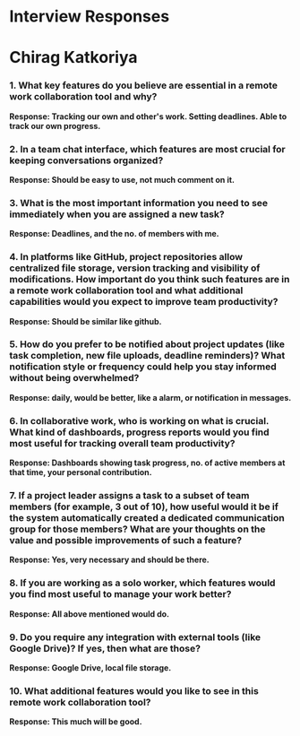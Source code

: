 # Interview Responses

# Chirag Katkoriya

### 1. What key features do you believe are essential in a remote work collaboration tool and why?  
**Response: Tracking our own and other's work. Setting deadlines. Able to track our own progress.**  

### 2. In a team chat interface, which features are most crucial for keeping conversations organized?  
**Response: Should be easy to use, not much comment on it.**  

### 3. What is the most important information you need to see immediately when you are assigned a new task?  
**Response: Deadlines, and the no. of members with me.**  

### 4. In platforms like GitHub, project repositories allow centralized file storage, version tracking and visibility of modifications. How important do you think such features are in a remote work collaboration tool and what additional capabilities would you expect to improve team productivity?  
**Response: Should be similar like github.**  

### 5. How do you prefer to be notified about project updates (like task completion, new file uploads, deadline reminders)? What notification style or frequency could help you stay informed without being overwhelmed?  
**Response: daily, would be better, like a alarm, or notification in messages.**  

### 6. In collaborative work, who is working on what is crucial. What kind of dashboards, progress reports would you find most useful for tracking overall team productivity?  
**Response: Dashboards showing task progress, no. of active members at that time, your personal contribution.**  

### 7. If a project leader assigns a task to a subset of team members (for example, 3 out of 10), how useful would it be if the system automatically created a dedicated communication group for those members? What are your thoughts on the value and possible improvements of such a feature?  
**Response: Yes, very necessary and should be there.**  

### 8. If you are working as a solo worker, which features would you find most useful to manage your work better?  
**Response: All above mentioned would do.**  

### 9. Do you require any integration with external tools (like Google Drive)? If yes, then what are those?  
**Response: Google Drive, local file storage.**  

### 10. What additional features would you like to see in this remote work collaboration tool?  
**Response: This much will be good.**  
